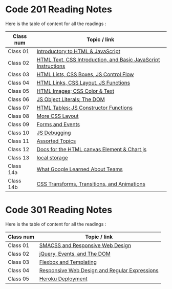 # Code 201 Reading Notes

Here is the table of content for all the readings :


| Class num | Topic / link |
|-----------|--------------|
| Class 01  | [ Introductory to HTML & JavaScript](class01.md) |
| Class 02  | [ HTML Text, CSS Introduction, and Basic JavaScript Instructions](class02.md) |
| Class 03  | [ HTML Lists, CSS Boxes, JS Control Flow ](class03.md) |
| Class 04  | [ HTML Links, CSS Layout, JS Functions ](class04.md) |
| Class 05  | [ HTML Images; CSS Color & Text ](class05.md) |
| Class 06  | [ JS Object Literals; The DOM ](class06.md) |
| Class 07  | [ HTML Tables; JS Constructor Functions ](class07.md) |
| Class 08  | [ More CSS Layout ](class08.md) |
| Class 09  | [ Forms and Events ](class09.md) |
| Class 10  | [ JS Debugging ](class10.md) |
| Class 11  | [ Assorted Topics ](class11.md) |
| Class 12  | [ Docs for the HTML canvas Element & Chart js ](class12.md) |
| Class 13  | [ local storage ](class13.md) |
| Class 14a | [ What Google Learned About Teams ](class14a.md) |
| Class 14b | [ CSS Transforms, Transitions, and Animations ](class14b.md) |

# Code 301 Reading Notes

Here is the table of content for all the readings :


| Class num | Topic / link |
|-----------|--------------|
| Class 01  | [ SMACSS and Responsive Web Design](class-01.md) |
| Class 02  | [ jQuery, Events, and The DOM](class-02.md) |
| Class 03  | [ Flexbox and Templating](class-03.md) |
| Class 04  | [ Responsive Web Design and Regular Expressions](class-04.md) |
| Class 05  | [ Heroku Deployment](class-05.md) |

